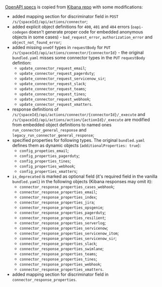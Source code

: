 [OpenAPI specs](./bundled.yaml) is copied from [Kibana repo](https://raw.githubusercontent.com/elastic/kibana/8.7/x-pack/plugins/actions/docs/openapi/bundled.yaml) with some modifications:

- added mapping section for discriminator field in `POST` `/s/{spaceId}/api/actions/connector`;
- added explicit object definitions for `400`, `401` and `404` errors (`oapi-codegen` doesn't generate proper code for embedded anonymous objects in some cases) - `bad_request_error`, `authorization_error` and `object_not_found_error`;
- added missing `oneOf` types in `requestBody` for `PUT` `/s/{spaceId}/api/actions/connector/{connectorId}` - the original `bundled.yaml` misses some connector types in the `PUT` `requestBody` defintion:
  - `update_connector_request_email`;
  - `update_connector_request_pagerduty`;
  - `update_connector_request_servicenow_sir`;
  - `update_connector_request_slack`;
  - `update_connector_request_teams`;
  - `update_connector_request_tines`;
  - `update_connector_request_webhook`;
  - `update_connector_request_xmatters`.
- response definitions of `/s/{spaceId}/api/actions/connector/{connectorId}/_execute` and `/s/{spaceId}/api/actions/action/{actionId}/_execute` are modified from embedded object definitions to named ones `run_connector_general_response` and `legacy_run_connector_general_response`;
- specified properties for following types. The original `bundled.yaml` defines them as dynamic objects (`additionalProperties: true`):
  - `config_propeties_email`;
  - `config_properties_pagerduty`;
  - `config_properties_tines`;
  - `config_properties_webhook`;
  - `config_properties_xmatters`;
- `is_deprecated` is marked as optional field (it's required field in the vanilla `bundled.yaml`) in the following objects (Kibana responses may omit it):
  - `connector_response_properties_cases_webhook`; 
  - `connector_response_properties_email`;
  - `connector_response_properties_index`;
  - `connector_response_properties_jira`;
  - `connector_response_properties_opsgenie`;
  - `connector_response_properties_pagerduty`;
  - `connector_response_properties_resilient`;
  - `connector_response_properties_serverlog`;
  - `connector_response_properties_servicenow`;
  - `connector_response_properties_servicenow_itom`;
  - `connector_response_properties_servicenow_sir`;
  - `connector_response_properties_slack`;
  - `connector_response_properties_swimlane`;
  - `connector_response_properties_teams`;
  - `connector_response_properties_tines`;
  - `connector_response_properties_webhook`;
  - `connector_response_properties_xmatters`.
- added mapping section for discriminator field in `connector_response_properties`.
